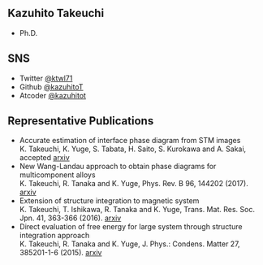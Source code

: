 ## Kazuhito Takeuchi
* Ph.D.

## SNS
* Twitter [\@ktwl71](https://twitter.com/ktwl71)
* Github [\@kazuhitoT](https://github.com/KazuhitoT)
* Atcoder [\@kazuhitot](https://atcoder.jp/user/kazuhitot)

## Representative Publications
* Accurate estimation of interface phase diagram from STM images  
    K. Takeuchi, K. Yuge, S. Tabata, H. Saito, S. Kurokawa and A. Sakai, accepted
    [arxiv](https://arxiv.org/abs/1707.07997)
* New Wang-Landau approach to obtain phase diagrams for multicomponent alloys  
    K. Takeuchi, R. Tanaka and K. Yuge, Phys. Rev. B 96, 144202 (2017). 
    [arxiv](https://arxiv.org/abs/1609.05292)
* Extension of structure integration to magnetic system  
    K. Takeuchi, T. Ishikawa, R. Tanaka and K. Yuge, Trans. Mat. Res. Soc. Jpn. 41, 363-366 (2016).
    [arxiv](https://arxiv.org/abs/1511.07239)
* Direct evaluation of free energy for large system through structure integration approach  
    K. Takeuchi, R. Tanaka and K. Yuge, J. Phys.: Condens. Matter 27, 385201-1-6 (2015).
    [arxiv](https://arxiv.org/abs/1408.5009)

